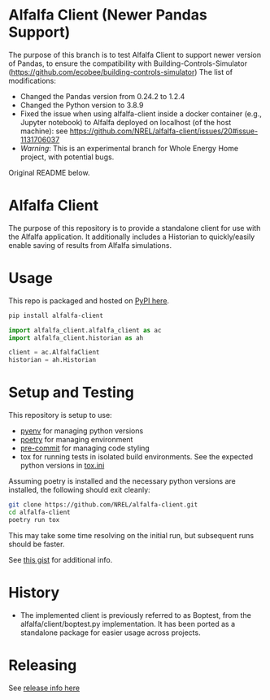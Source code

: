 # Alfalfa Client (Newer Pandas Support)

The purpose of this branch is to test Alfalfa Client to support newer version of Pandas, to ensure the compatibility with Building-Controls-Simulator (https://github.com/ecobee/building-controls-simulator)
The list of modifications:
 - Changed the Pandas version from 0.24.2 to 1.2.4
 - Changed the Python version to 3.8.9
 - Fixed the issue when using alfalfa-client inside a docker container (e.g., Jupyter notebook) to Alfalfa deployed on localhost (of the host machine): see https://github.com/NREL/alfalfa-client/issues/20#issue-1131706037
 - *Warning*: This is an experimental branch for Whole Energy Home project, with potential bugs.
 
Original README below.


# Alfalfa Client

The purpose of this repository is to provide a standalone client for use with the Alfalfa application.  It additionally includes a Historian to quickly/easily enable saving of results from Alfalfa simulations.

# Usage

This repo is packaged and hosted on [PyPI here](https://pypi.org/project/alfalfa-client/).

```bash
pip install alfalfa-client
```

```python
import alfalfa_client.alfalfa_client as ac
import alfalfa_client.historian as ah

client = ac.AlfalfaClient
historian = ah.Historian
```

# Setup and Testing
This repository is setup to use:
- [pyenv](https://github.com/pyenv/pyenv#installation) for managing python versions
- [poetry](https://python-poetry.org/docs/#installation) for managing environment
- [pre-commit](https://pre-commit.com/#install) for managing code styling
- tox for running tests in isolated build environments.  See the expected python versions in [tox.ini](./tox.ini)

Assuming poetry is installed and the necessary python versions are installed, the following should exit cleanly:
```bash
git clone https://github.com/NREL/alfalfa-client.git
cd alfalfa-client
poetry run tox
```

This may take some time resolving on the initial run, but subsequent runs should be faster.

See [this gist](https://gist.github.com/corymosiman12/26fb682df2d36b5c9155f344eccbe404) for additional info.


# History
- The implemented client is previously referred to as Boptest, from the alfalfa/client/boptest.py implementation.  It has been ported as a standalone package for easier usage across projects.

# Releasing
See [release info here](https://gist.github.com/corymosiman12/26fb682df2d36b5c9155f344eccbe404#releasing)
